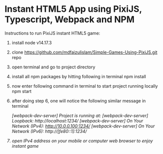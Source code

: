 # Instant HTML5 App using PixiJS, Typescript, Webpack and NPM

Instructions to run PixiJS instant HTML5 game:

1. install node v14.17.3
2. clone https://github.com/mdfaizulislam/Simple-Games-Using-PixiJS.git repo
3. open terminal and go to project directory
4. install all npm packages by hitting following in terminal
   npm install
5. now enter following command in terminal to start project running locally
   npm start
6. after doing step 6, one will notice the following similar message in terminal

   <i> [webpack-dev-server] Project is running at:
   <i> [webpack-dev-server] Loopback: http://localhost:1234/
   <i> [webpack-dev-server] On Your Network (IPv4): http://10.0.0.100:1234/
   <i> [webpack-dev-server] On Your Network (IPv6): http://[fe80::1]:1234/

7. open IPv4 address on your mobile or computer web browser to enjoy instant game
